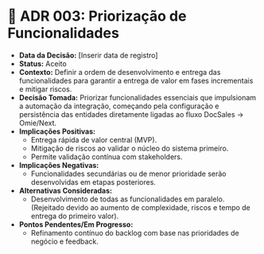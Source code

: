# 📝 ADR 003: Priorização de Funcionalidades

* **Data da Decisão:** [Inserir data de registro]
* **Status:** Aceito
* **Contexto:** Definir a ordem de desenvolvimento e entrega das funcionalidades para garantir a entrega de valor em fases incrementais e mitigar riscos.
* **Decisão Tomada:** Priorizar funcionalidades essenciais que impulsionam a automação da integração, começando pela configuração e persistência das entidades diretamente ligadas ao fluxo DocSales → Omie/Next.
* **Implicações Positivas:**
    * Entrega rápida de valor central (MVP).
    * Mitigação de riscos ao validar o núcleo do sistema primeiro.
    * Permite validação contínua com stakeholders.
* **Implicações Negativas:**
    * Funcionalidades secundárias ou de menor prioridade serão desenvolvidas em etapas posteriores.
* **Alternativas Consideradas:**
    * Desenvolvimento de todas as funcionalidades em paralelo. (Rejeitado devido ao aumento de complexidade, riscos e tempo de entrega do primeiro valor).
* **Pontos Pendentes/Em Progresso:**
    * Refinamento contínuo do backlog com base nas prioridades de negócio e feedback.